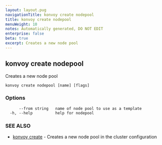 ```yaml
---
layout: layout.pug
navigationTitle: konvoy create nodepool
title: konvoy create nodepool
menuWeight: 10
notes: Automatically generated, DO NOT EDIT
enterprise: false
beta: true
excerpt: Creates a new node pool
---
```


## konvoy create nodepool

Creates a new node pool

```
konvoy create nodepool [name] [flags]
```

### Options

```
      --from string   name of node pool to use as a template
  -h, --help          help for nodepool
```

### SEE ALSO

* [konvoy create](../)	 - Creates a new node pool in the cluster configuration

